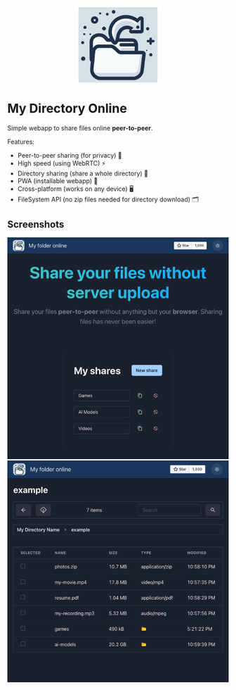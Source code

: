 <div align="center">
  <img src="./public/logo-md.svg" width="180px"/>
</div>

# My Directory Online

Simple webapp to share files online **peer-to-peer**.

Features:

- Peer-to-peer sharing (for privacy) 🫣
- High speed (using WebRTC) ⚡️
- Directory sharing (share a whole directory) 📁
- PWA (installable webapp) 📱
- Cross-platform (works on any device) 🖥️
- FileSystem API (no zip files needed for directory download) 🗂️

## Screenshots

[![screenshot](./public/screenshots/home-page.png)](https://share-dir-online.vercel.app/)
[![screenshot](./public/screenshots/dark-theme.png)](https://share-dir-online.vercel.app/)
